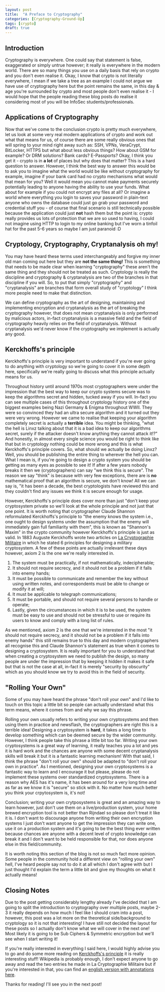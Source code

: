 ```yaml
---
layout: post
title:  "A Preface to Cryptography"
categories: [Cryptography-Ground-Up]
tags: [crypto]
draft: true
---
```


## Introduction

Cryptography is everywhere. One could say that statement is false, exaggerated or simply untrue however; it really is everywhere in the modern world. There are so many things you use on a daily basis that rely on crypto and you don't even realise it. Okay, I know that crypto is not literally everywhere, I mean if we take a tree as an example I could not argue we have use of cryptography here but the point remains the same, in this day & age you're surrounded by crypto and most people don't even realise it - I would hope that the people reading these blog posts do realise it considering most of you will be InfoSec students/professionals.

## Applications of Cryptography

Now that we've come to the conclusion crypto is pretty much everywhere, let us look at some very real modern applications of crypto and work out what that means for us, of course there are some really obvious ones that will spring to your mind right away such as: SSH, VPNs, VeraCrypt, BitLocker, HTTPS but what about less obvious things? How about GSM for example? Or DRM solutions? Bank cards? E-Passports? Okay, I think you get it - crypto is in **a lot** of places but why does that matter? This is a hard question to answer. However, I think the best way to answer this would be to ask you to imagine what the world would be like without cryptography for example, imagine if your bank card had no crypto mechanisms what would that mean for you? Well it would mean you cannot make payments securely potentially leading to anyone having the ability to use your funds. What about for example if you could not encrypt any files at all? Or imagine a world where everything you login to saves your password in plain-text anyone who owns the database could just go grab your password and credential stuff you - of course that final scenario is still technically possible because the application could just **not** hash them but the point is: crypto really provides us lots of protection that we are so used to having, I could not imagine using HTTP to login to my online banking but I've worn a tinfoil hat for the past 5-6 years so maybe I am just paranoid :D

## Cryptology, Cryptography, Cryptanalysis oh my!

You may have heard these terms used interchangeably and forgive my inner old man coming out here but they are **not the same thing!** This is something that needs to be made clear when learning "cryptography" these aren't the same thing and they should not be treated as such. Cryptology is really the discipline and cryptography & cryptanalysis are two of the branches in that discipline if you will. So, to put that simply "cryptography" and "cryptanalysis" are branches that form overall study of "cryptology" I think more people need to make that distinction.

We can define cryptography as the art of designing, maintaining and implementing encryption and cryptanalysis as the art of breaking the cryptography however, that does not mean cryptanalysis is only performed by malicious actors, in-fact cryptanalysis is a massive field and the field of cryptography heavily relies on the field of cryptanalysis. Without cryptanalysis we'd never know if the cryptography we implement is actually any good.

## Kerckhoffs's principle

Kerckhoffs's principle is very important to understand if you're ever going to do anything with cryptology so we're going to cover it in some depth here, specifically we're really going to discuss what this principle actually means for us.

Throughout history until around 1970s most cryptographers were under the impression that the best way to keep our crypto systems secure was to keep the algorithms secret and hidden, tucked away if you will. In-fact you can see multiple cases of this throughout cryptology history one of the biggest examples being Nazi Germany & Enigma throughout WWII. They were so convinced they had an ultra secure algorithm and it turned out they were very wrong. However we came to realise that keeping your algorithm completely secret is actually a **terrible** idea. You might be thinking, "what the hell is Linxz talking about that it is a bad idea to keep our algorithms secret, surely if the attacker doesn't know anything they cannot attack it!?" And honestly, in almost every single science you would be right to think like that but in cryptology nothing could be more wrong and this is what Kerckhoffs's principle covers. So, what should we actually be doing Linxz? Well, you should be publishing the entire thing to wherever the hell you can. What I mean is, if you're going to design a crypto system you should be getting as many eyes as possible to see it! If after a few years nobody breaks it then we (cryptographers) can say "we think this is secure". The reason we say "think" is because with very few exceptions, there are is **no** mathematical proof that an algorithm is secure, we don't know! All we can say is, "it has been a decade, the best cryptologists have reviewed this and they couldn't find any issues we think it is secure enough for usage.

However, Kerckhoffs's principle does cover more than just "don't keep your cryptosystem private so we'll look at the whole principle and not just that one point. It is worth noting that cryptographer Claude Shannon reformulated Kerckhoffs's principle to "the enemy knows the system i.e., one ought to design systems under the assumption that the enemy will immediately gain full familiarity with them", this is known as "Shannon's Maxim" in the crypto community however Kerckhoffs's principle is just as valid. In 1883 Auguste Kerckhoffs wrote two articles on [La Cryptographie Militaire](https://www.petitcolas.net/kerckhoffs/index.html) in which he stated 6 principles for designing a military cryptosystem. A few of these points are actually irrelevant these days however, axiom 2 is the one we're really interested in.

1. The system must be practically, if not mathematically, indecipherable;
2. It should not require secrecy, and it should not be a problem if it falls into enemy hands;
3. It must be possible to communicate and remember the key without using written notes, and correspondents must be able to change or modify it at will;
4. It must be applicable to telegraph communications;
5. It must be portable, and should not require several persons to handle or operate;
6. Lastly, given the circumstances in which it is to be used, the system must be easy to use and should not be stressful to use or require its users to know and comply with a long list of rules.

As we mentioned, axiom 2 is the one that we're interested in the most "it should not require secrecy, and it should not be a problem if it falls into enemy hands" this still remains true to this day and modern cryptographers all recognise this and Claude Shannon's statement as true when it comes to designing a cryptosystem. It is really important for you to understand that when creating a cryptosystem we need to publish the design, so many people are under the impression that by keeping it hidden it makes it safe but that is not the case at all, in-fact it is merely "security by obscurity" which as you should know we try to avoid this in the field of security.

## "Rolling Your Own"

Some of you may have heard the phrase "don't roll your own" and I'd like to touch on this topic a little bit so people can actually understand what this term means, where it comes from and why we say this phrase.

Rolling your own usually refers to writing your own cryptosystems and then using them in practice and newsflash, the cryptographers are right this is a terrible idea! Designing a cryptosystem is **hard**, it takes a long time to develop something which can be deemed secure by the wider community. However, I think people take this phrase a little bit too far. Writing your own cryptosystems is a great way of learning, it really teaches you a lot and yes it is hard work and the chances are anyone with some decent cryptanalysis skills will break it but it is a fantastic learning mechanism! With that said, I think the phrase "don't roll your own" should be adapted to "don't roll your own in practice". As I mentioned, designing your own cryptosystems is a fantastic way to learn and I encourage it but please, please do not implement these systems over standardized cryptosystems. There is a reason why AES has it's name, it has been around for a very long time and as far as we know it is "secure" so stick with it. No matter how much better you think your crpytosystem is, it's not!

Conclusion; writing your own crytposystems is great and an amazing way to learn however, just don't use them on a live/production system, your home brewed encryption tool is not better than Rijndael so please don't treat it like it is. I don't want to discourage anyone from writing their own encryption systems I just don't want anyone to get the impression they can write one, use it on a production system and it's going to be the best thing ever written because chances are anyone with a decent level of crypto knowledge can break it and I don't want to be held responsible for that, nor does anyone else in this field/community.

It is worth noting this section of the blog is not so much fact more opinion. Some people in the community hold a different view on "rolling your own" hell, I've heard people say not to do it at all which I don't agree with but I just thought I'd explain the term a little bit and give my thoughts on what it actually means!

## Closing Notes

Due to the post getting considerably lengthy already I've decided that I am going to split the introduction to cryptography over multiple posts, maybe 2-3 it really depends on how much I feel like I should cram into a post, however, this post was a lot more on the theoretical side/background to cryptology so it is not that interesting! I have still not decided the layout for these posts so I actually don't know what we will cover in the next one! Most likely it is going to be Sub Ciphers & Symmetric encryption but we'll see when I start writing it!

If you're really interested in everything I said here, I would highly advise you to go and do some more reading on [Kerckhoffs's principle](https://en.wikipedia.org/wiki/Kerckhoffs%27s_principle) it is really interesting stuff! Wikipedia is probably enough, I don't expect anyone to go away and read the two entries he made in La Cryptographie Militaire but if you're interested in that, you can find an [english version with annotations here](http://www.contravex.com/2015/03/04/kerckhoffs-history-and-principles-of-military-cryptography-translated-and-adnotated/).

Thanks for reading! I'll see you in the next post!
